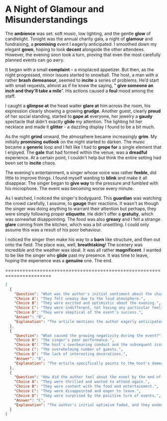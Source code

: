 # A Night of Glamour and Misunderstandings

The **ambience** was set: soft music, low lighting, and the gentle **glow** of candlelight. Tonight was the annual charity gala, a night of **glamour** and fundraising, a **promising** event I eagerly anticipated. I smoothed down my elegant **gown**, hoping to look **decent** alongside the other attendees. However, the evening soon took a turn, proving that even the most carefully planned events can go awry.

It began with a small **complaint** – a misplaced appetizer. But then, as the night progressed, minor issues started to snowball. The host, a man with a rather **brash** **demeanour**, seemed to **incite** a series of problems. He’d start with small requests, almost as if he knew the saying, " **give someone an inch and they'll take a mile**”. His actions caused a **foul** mood among the staff. 

I caught a **glimpse at** the head waiter **glare at** him across the room, his expression clearly showing a growing **grudge**. Another guest, clearly **proud** of her social standing, started to **gape at** everyone, her jewelry a **gaudy** spectacle that didn't exactly **glide** my attention. The lighting hit her necklace and made it **glitter** - a dazzling display I found to be a bit much. 

As the night **grind** onward, the atmosphere became increasingly **grim**. My initially **promising** **outlook** on the night started to darken. The music became a **generic** loop and I felt like I had to **grope for** a single element that I enjoyed. The **gale** that had formed within the venue, was a **dreadful** experience. At a certain point, I couldn't help but think the entire setting had been set to **incite** chaos.

The evening's entertainment, a singer whose voice was rather **feeble**, did little to improve things. I found myself wanting to **blink** and make it all disappear. The singer began to **give way** to the pressure and fumbled with his microphone. The event was becoming worse every minute.

As I watched, I noticed the singer's bodyguard. This **guardian** was watching the crowd carefully, I assume, to **gauge** their reactions. It wasn't as though the singer was doing anything to warrant their attention but perhaps, they were simply following proper **etiquette**. He didn't offer a **gratuity**, which was somewhat disappointing. The food was also **greasy** and I felt a strange **glare** coming from the kitchen, which was a bit unsettling. I could only assume this was a result of his poor behaviour.

I noticed the singer then make his way to a **barn** like structure, and then out onto the field. The place was, well, **breathtaking**! The scenery was incredible and the weather was ideal. It was all rather **magnificent**. I wanted to be like the singer who **glide** past my presence. It was time to leave, hoping the experience was a **genuine** one. The end.


======================================================================

```json
[
  {
    "Question": "What was the author's initial sentiment about the charity gala?",
    "Choice A": "They felt uneasy due to the loud atmosphere.",
    "Choice B": "They were excited and optimistic about the evening.",
    "Choice C": "They were indifferent, not having any particular feelings.",
    "Choice D": "They were skeptical of the event's success.",
    "Answer": "B",
    "Explanation": "The article mentions the author eagerly anticipated the event and smoothed down their gown, indicating excitement and optimism."
  },
  {
    "Question": "What caused the growing negativity during the event?",
    "Choice A": "The singer's poor performance.",
    "Choice B": "The host's overbearing conduct and the subsequent issues that arose.",
    "Choice C": "The overwhelming number of guests.",
    "Choice D": "The lack of interesting decorations.",
    "Answer": "B",
    "Explanation": "The article specifically points to the host's demeanor and his actions inciting problems as the source of the negative atmosphere."
  },
  {
    "Question": "How did the author feel about the event by the end of the night?",
    "Choice A": "They were thrilled and wanted to attend again.",
    "Choice B": "They were content with the food and entertainment.",
    "Choice C": "They were disappointed and eager to leave.",
    "Choice D": "They were surprised by the positive turn of events.",
    "Answer": "C",
    "Explanation": "The author's initial optimism faded, and they ended up wanting to leave, indicating disappointment."
  }
]
```